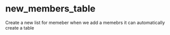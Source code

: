 # new_members_table

Create a new list for memeber when we add a memebrs it can automatically create a table

